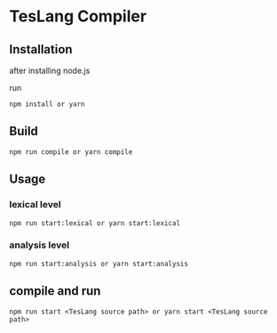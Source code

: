 # TesLang  Compiler

## Installation
after installing node.js 


run
```
npm install or yarn
```


## Build
```
npm run compile or yarn compile 
```

## Usage

### lexical level
```
npm run start:lexical or yarn start:lexical 
```

### analysis level
```
npm run start:analysis or yarn start:analysis 
```
## compile and run
```
npm run start <TesLang source path> or yarn start <TesLang source path> 
```
